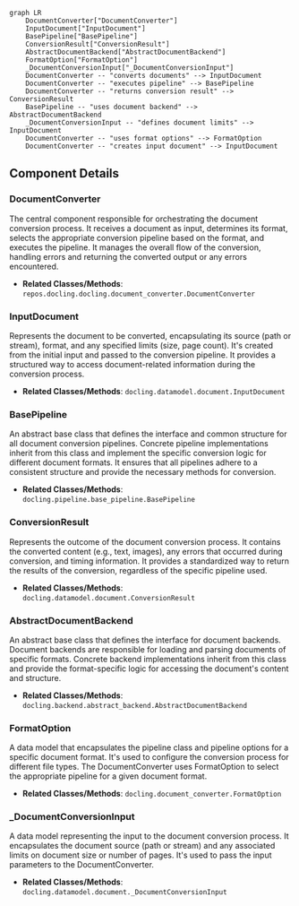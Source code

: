 ```mermaid
graph LR
    DocumentConverter["DocumentConverter"]
    InputDocument["InputDocument"]
    BasePipeline["BasePipeline"]
    ConversionResult["ConversionResult"]
    AbstractDocumentBackend["AbstractDocumentBackend"]
    FormatOption["FormatOption"]
    _DocumentConversionInput["_DocumentConversionInput"]
    DocumentConverter -- "converts documents" --> InputDocument
    DocumentConverter -- "executes pipeline" --> BasePipeline
    DocumentConverter -- "returns conversion result" --> ConversionResult
    BasePipeline -- "uses document backend" --> AbstractDocumentBackend
    _DocumentConversionInput -- "defines document limits" --> InputDocument
    DocumentConverter -- "uses format options" --> FormatOption
    DocumentConverter -- "creates input document" --> InputDocument
```

## Component Details

### DocumentConverter
The central component responsible for orchestrating the document conversion process. It receives a document as input, determines its format, selects the appropriate conversion pipeline based on the format, and executes the pipeline. It manages the overall flow of the conversion, handling errors and returning the converted output or any errors encountered.
- **Related Classes/Methods**: `repos.docling.docling.document_converter.DocumentConverter`

### InputDocument
Represents the document to be converted, encapsulating its source (path or stream), format, and any specified limits (size, page count). It's created from the initial input and passed to the conversion pipeline. It provides a structured way to access document-related information during the conversion process.
- **Related Classes/Methods**: `docling.datamodel.document.InputDocument`

### BasePipeline
An abstract base class that defines the interface and common structure for all document conversion pipelines. Concrete pipeline implementations inherit from this class and implement the specific conversion logic for different document formats. It ensures that all pipelines adhere to a consistent structure and provide the necessary methods for conversion.
- **Related Classes/Methods**: `docling.pipeline.base_pipeline.BasePipeline`

### ConversionResult
Represents the outcome of the document conversion process. It contains the converted content (e.g., text, images), any errors that occurred during conversion, and timing information. It provides a standardized way to return the results of the conversion, regardless of the specific pipeline used.
- **Related Classes/Methods**: `docling.datamodel.document.ConversionResult`

### AbstractDocumentBackend
An abstract base class that defines the interface for document backends. Document backends are responsible for loading and parsing documents of specific formats. Concrete backend implementations inherit from this class and provide the format-specific logic for accessing the document's content and structure.
- **Related Classes/Methods**: `docling.backend.abstract_backend.AbstractDocumentBackend`

### FormatOption
A data model that encapsulates the pipeline class and pipeline options for a specific document format. It's used to configure the conversion process for different file types. The DocumentConverter uses FormatOption to select the appropriate pipeline for a given document format.
- **Related Classes/Methods**: `docling.document_converter.FormatOption`

### _DocumentConversionInput
A data model representing the input to the document conversion process. It encapsulates the document source (path or stream) and any associated limits on document size or number of pages. It's used to pass the input parameters to the DocumentConverter.
- **Related Classes/Methods**: `docling.datamodel.document._DocumentConversionInput`
